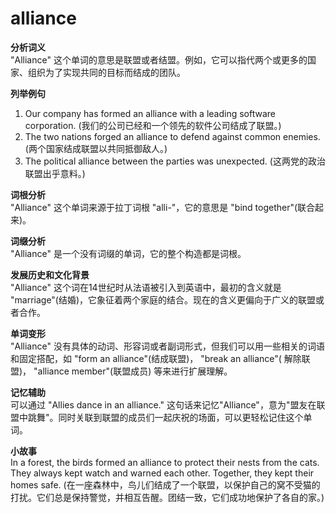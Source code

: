 # alliance

**分析词义**  
"Alliance" 这个单词的意思是联盟或者结盟。例如，它可以指代两个或更多的国家、组织为了实现共同的目标而结成的团队。

  

**列举例句**

  

1.  Our company has formed an alliance with a leading software corporation. (我们的公司已经和一个领先的软件公司结成了联盟。)
2.  The two nations forged an alliance to defend against common enemies. (两个国家结成联盟以共同抵御敌人。)
3.  The political alliance between the parties was unexpected. (这两党的政治联盟出乎意料。)

  

**词根分析**  
"Alliance" 这个单词来源于拉丁词根 "alli-"，它的意思是 "bind together"(联合起来)。

  

**词缀分析**  
"Alliance" 是一个没有词缀的单词，它的整个构造都是词根。

  

**发展历史和文化背景**  
"Alliance" 这个词在14世纪时从法语被引入到英语中，最初的含义就是 "marriage"(结婚)，它象征着两个家庭的结合。现在的含义更偏向于广义的联盟或者合作。

  

**单词变形**  
"Alliance" 没有具体的动词、形容词或者副词形式，但我们可以用一些相关的词语和固定搭配，如 "form an alliance"(结成联盟)， "break an alliance"( 解除联盟)， "alliance member"(联盟成员) 等来进行扩展理解。

  

**记忆辅助**  
可以通过 "Allies dance in an alliance." 这句话来记忆"Alliance"，意为"盟友在联盟中跳舞"。同时关联到联盟的成员们一起庆祝的场面，可以更轻松记住这个单词。

  

**小故事**  
In a forest, the birds formed an alliance to protect their nests from the cats. They always kept watch and warned each other. Together, they kept their homes safe. (在一座森林中，鸟儿们结成了一个联盟，以保护自己的窝不受猫的打扰。它们总是保持警觉，并相互告醒。团结一致，它们成功地保护了各自的家。)
